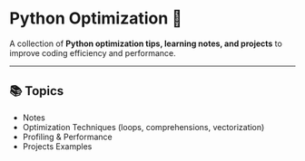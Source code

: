 
# Python Optimization 🐍

A collection of **Python optimization tips, learning notes, and projects** to improve coding efficiency and performance.  

---

## 📚 Topics
- Notes 
- Optimization Techniques (loops, comprehensions, vectorization)  
- Profiling & Performance   
- Projects Examples  

